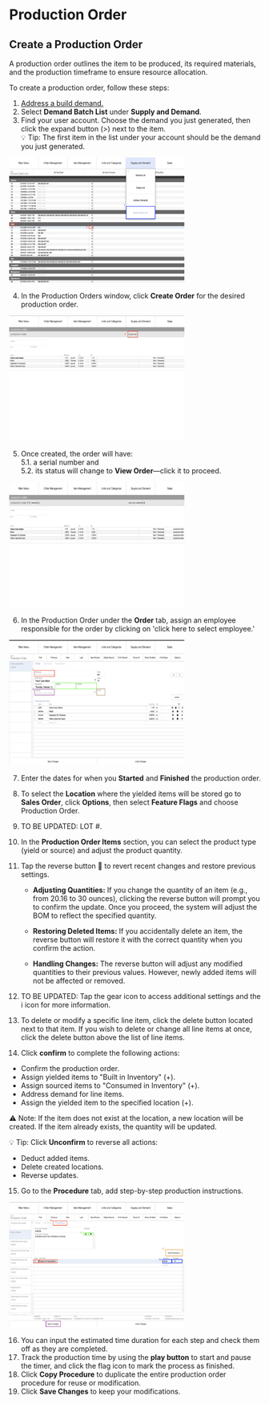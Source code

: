 # Production Order

## Create a Production Order

A production order outlines the item to be produced, its required materials, and the production timeframe to ensure resource allocation.

To create a production order, follow these steps:

1. [Address a build demand.](https://github.com/Fx-Professional-Services/HorizonDocs/blob/sales_order/Horizon%20User%20Guide/05%20Orders/Address%20Demand.md#build-demand) 
2. Select **Demand Batch List** under **Supply and Demand**.
3. Find your user account. Choose the demand you just generated, then click the expand button (>) next to the item. <br>
 💡 Tip: The first item in the list under your account should be the demand you just generated.

<img src="https://github.com/Fx-Professional-Services/HorizonDocs/blob/staging/Horizon%20User%20Guide/00%20Assets/25_demand_batch_list.png" width="350" height="250">

4. In the Production Orders window, click **Create Order** for the desired production order.

<img src="https://github.com/Fx-Professional-Services/HorizonDocs/blob/staging/Horizon%20User%20Guide/00%20Assets/30_create_order.png" width="350" height="250">

5. Once created, the order will have: <br>
	5.1. a serial number and <br> 
	5.2. its status will change to **View Order**—click it to proceed. <br>
<img src="https://github.com/Fx-Professional-Services/HorizonDocs/blob/staging/Horizon%20User%20Guide/00%20Assets/29_view_order.png" width="350" height="250">

6. In the Production Order under the **Order** tab, assign an employee responsible for the order by clicking on 'click here to select employee.'

<img src="https://github.com/Fx-Professional-Services/HorizonDocs/blob/staging/Horizon%20User%20Guide/00%20Assets/24_production_order_tab.png" width="350" height="250">

7. Enter the dates for when you **Started** and **Finished** the production order.
8.  To select the **Location** where the yielded items will be stored go to **Sales Order**, click **Options**, then select **Feature Flags** and choose Production Order.  
9. TO BE UPDATED: LOT #. 
10. In the **Production Order Items** section, you can select the product type (yield or source) and adjust the product quantity. 
11. Tap the reverse button 🔄 to revert recent changes and restore previous settings.

	- **Adjusting Quantities:** If you change the quantity of an item (e.g., from 20.16 to 30 ounces), clicking the reverse button will prompt you to confirm the update. Once you proceed, the system will adjust the BOM to reflect the specified quantity.
	
	- **Restoring Deleted Items:** If you accidentally delete an item, the reverse button will restore it with the correct quantity when you confirm the action.
	
	- **Handling Changes:** The reverse button will adjust any modified quantities to their previous values. However, newly added items will not be affected or removed.
	
12. TO BE UPDATED: Tap the gear icon to access additional settings and  the i icon for more information.
13. To delete or modify a specific line item, click the delete button located next to that item. If you wish to delete or change all line items at once, click the delete button above the list of line items.
14. Click **confirm** to complete the following actions:
- Confirm the production order.
- Assign yielded items to "Built in Inventory" (+).
- Assign sourced items to "Consumed in Inventory" (+).
- Address demand for line items.
- Assign the yielded item to the specified location (+).

⚠️ Note: If the item does not exist at the location, a new location will be created. If the item already exists, the quantity will be updated.

 💡 Tip: Click **Unconfirm** to reverse all actions:

- Deduct added items.
- Delete created locations.
- Reverse updates.

15. Go to the **Procedure** tab, add step-by-step production instructions. 

<img src="https://github.com/Fx-Professional-Services/HorizonDocs/blob/staging/Horizon%20User%20Guide/00%20Assets/26_procedure_tab.png" width="350" height="250">

16. You can input the estimated time duration for each step and check them off as they are completed.
17. Track the production time by using the **play button** to start and pause the timer, and click the flag icon to mark the process as finished.
18. Click **Copy Procedure** to duplicate the entire production order procedure for reuse or modification.
19. Click **Save Changes** to keep your modifications. 






